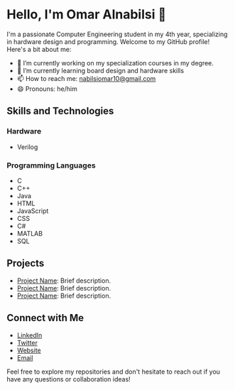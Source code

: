 # Hello, I'm Omar Alnabilsi 👋

I'm a passionate Computer Engineering student in my 4th year, specializing in hardware design and programming. Welcome to my GitHub profile! Here's a bit about me:

- 🔭 I’m currently working on my specialization courses in my degree. 
- 🌱 I’m currently learning board design and hardware skills 
- 📫 How to reach me: nabilsiomar10@gmail.com
- 😄 Pronouns: he/him

## Skills and Technologies

### Hardware
- Verilog

### Programming Languages
- C
- C++
- Java
- HTML
- JavaScript
- CSS
- C#
- MATLAB
- SQL

## Projects

- [Project Name](link): Brief description.
- [Project Name](link): Brief description.
- [Project Name](link): Brief description.

## Connect with Me

- [LinkedIn](https://www.linkedin.com/in/OmarAlnabilsi)
- [Twitter](your-twitter-profile)
- [Website](your-website)
- [Email](mailto:your-email@example.com)

Feel free to explore my repositories and don't hesitate to reach out if you have any questions or collaboration ideas!
